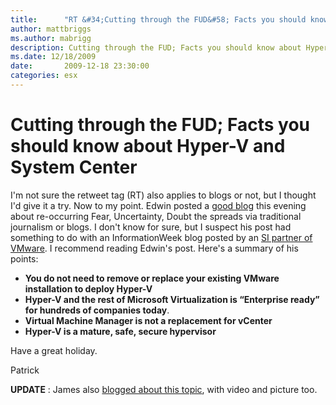 ```yaml
---
title:      "RT &#34;Cutting through the FUD&#58; Facts you should know about Hyper-V and System Center&#34;"
author: mattbriggs
ms.author: mabrigg
description: Cutting through the FUD; Facts you should know about Hyper-V and System Center
ms.date: 12/18/2009
date:       2009-12-18 23:30:00
categories: esx
---
```

# Cutting through the FUD; Facts you should know about Hyper-V and System Center

I'm not sure the retweet tag (RT) also applies to blogs or not, but I thought I'd give it a try. Now to my point. Edwin posted a [good blog](https://jamesone111.wordpress.com/category/windows-server-2008-r2/page/2/ "Edwin's blog") this evening about re-occurring Fear, Uncertainty, Doubt the spreads via traditional journalism or blogs. I don't know for sure, but I suspect his post had something to do with an InformationWeek blog posted by an [SI partner of VMware](http://www.artemistechnology.com/partner.aspx?id=57 "Artemis website"). I recommend reading Edwin's post. Here's a summary of his points: 

  * **You do not need to remove or replace your existing VMware installation to deploy Hyper-V**
  * **Hyper-V and the rest of Microsoft Virtualization is “Enterprise ready” for hundreds of companies today**.
  * **Virtual Machine Manager is not a replacement for vCenter**  
  * **Hyper-V is a mature, safe, secure hypervisor**

Have a great holiday. 

Patrick 

 **UPDATE** : James also [blogged about this topic](https://jamesone111.wordpress.com/category/windows-server-2008-r2/page/2/x "James O'Neill's blog"), with video and picture too.
